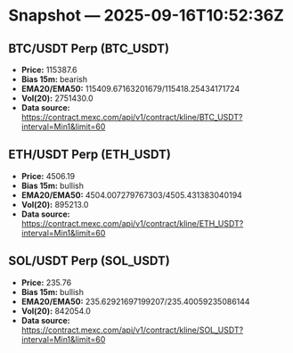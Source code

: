# Snapshot — 2025-09-16T10:52:36Z

## BTC/USDT Perp (BTC_USDT)
- **Price:** 115387.6
- **Bias 15m:** bearish
- **EMA20/EMA50:** 115409.67163201679/115418.25434171724
- **Vol(20):** 2751430.0
- **Data source:** https://contract.mexc.com/api/v1/contract/kline/BTC_USDT?interval=Min1&limit=60

## ETH/USDT Perp (ETH_USDT)
- **Price:** 4506.19
- **Bias 15m:** bullish
- **EMA20/EMA50:** 4504.007279767303/4505.431383040194
- **Vol(20):** 895213.0
- **Data source:** https://contract.mexc.com/api/v1/contract/kline/ETH_USDT?interval=Min1&limit=60

## SOL/USDT Perp (SOL_USDT)
- **Price:** 235.76
- **Bias 15m:** bullish
- **EMA20/EMA50:** 235.62921697199207/235.40059235086144
- **Vol(20):** 842054.0
- **Data source:** https://contract.mexc.com/api/v1/contract/kline/SOL_USDT?interval=Min1&limit=60
